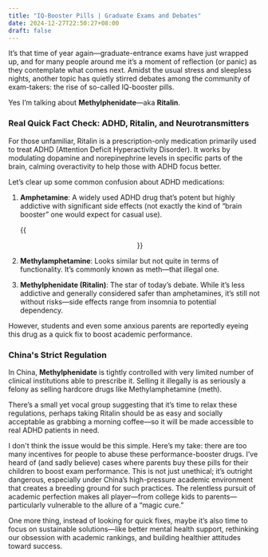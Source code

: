 ```yaml
---
title: "IQ-Booster Pills | Graduate Exams and Debates"
date: 2024-12-27T22:50:27+08:00
draft: false
---
```


It’s that time of year again—graduate-entrance exams have just wrapped up, and for many people around me it’s a moment of reflection (or panic) as they contemplate what comes next. Amidst the usual stress and sleepless nights, another topic has quietly stirred debates among the community of exam-takers: the rise of so-called IQ-booster pills.

Yes I’m talking about **Methylphenidate**—aka **Ritalin**.

### Real Quick Fact Check: ADHD, Ritalin, and Neurotransmitters

For those unfamiliar, Ritalin is a prescription-only medication primarily used to treat ADHD (Attention Deficit Hyperactivity Disorder). It works by modulating dopamine and norepinephrine levels in specific parts of the brain, calming overactivity to help those with ADHD focus better.

Let’s clear up some common confusion about ADHD medications:

1. **Amphetamine**: A widely used ADHD drug that’s potent but highly addictive with significant side effects (not exactly the kind of “brain booster” one would expect for casual use).

    {{<figure align="center" src="/pilot_class_market/AMM_molecules.jpeg" caption="molecular structures tell a lot about potency" width="100%">}}

2. **Methylamphetamine**: Looks similar but not quite in terms of functionality. It’s commonly known as meth—that illegal one.

3. **Methylphenidate (Ritalin)**: The star of today’s debate. While it’s less addictive and generally considered safer than amphetamines, it’s still not without risks—side effects range from insomnia to potential dependency.

However, students and even some anxious parents are reportedly eyeing this drug as a quick fix to boost academic performance.

### China's Strict Regulation

In China, **Methylphenidate** is tightly controlled with very limited number of clinical institutions able to prescribe it. Selling it illegally is as seriously a felony as selling hardcore drugs like Methylamphetamine (meth). 

There’s a small yet vocal group suggesting that it’s time to relax these regulations, perhaps taking Ritalin should be as easy and socially acceptable as grabbing a morning coffee—so it will be made accessible to real ADHD patients in need. 

I don't think the issue would be this simple. Here’s my take: there are too many incentives for people to abuse these performance-booster drugs. I’ve heard of (and sadly believe) cases where parents buy these pills for their children to boost exam performance. This is not just unethical; it’s outright dangerous, especially under China’s high-pressure academic environment that creates a breeding ground for such practices. The relentless pursuit of academic perfection makes all player—from college kids to parents—particularly vulnerable to the allure of a “magic cure.”

One more thing, instead of looking for quick fixes, maybe it’s also time to focus on sustainable solutions—like better mental health support, rethinking our obsession with academic rankings, and building healthier attitudes toward success.
